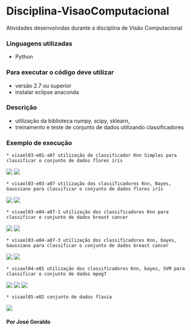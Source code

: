 # Disciplina-VisaoComputacional
Atividades desenvolvidas durante a disciplina de Visão Computacional

### Linguagens utilizadas 
* Python
### Para executar o código deve utilizar 
* versão 2.7 ou superior
* instalar eclipse anaconda

### Descrição
* utilização da biblioteca numpy, scipy, sklearn, 
* treinamento e teste de conjunto de dados utilizando classificadores

### Exemplo de execução
```
* visaol03-e01-a07 utilização de classificador Knn Simples para classificar o conjunto de dados flores irís
```
![](img%20visao/imgVisãol03_e01_a07_1.png)
![](img%20visao/imgVisãol03_e01_a07_2.png)

```
* visaol03-e03-a07 utilização dos classificadores Knn, Bayes, Gaussiano para classificar o conjunto de dados flores irís
```
![](img%20visao/imgVisãol03_e03_a07_1.png)
![](img%20visao/imgVisãol03_e03_a7_2.png)

```
* visaol03-e04-a07-1 utilização dos classificadores Knn para classificar o conjunto de dados breast cancer
```
![](img%20visao/imgVisãol03_e04_a07_1.png)
![](img%20visao/imgVisãol03_e04_a07_2.png)

```
* visaol03-e04-a07-3 utilização dos classificadores Knn, bayes, Gaussiano para classificar o conjunto de dados breast cancer
```
![](img%20visao/imgVisãol03_e04_a07_3_1.png)
![](img%20visao/imgVisãol03_e04_a07_3_2.png)

```
* visaol04-e01 utilização dos classificadores Knn, bayes, SVM para classificar o conjunto de dados mpeg7
```
![](img%20visao/imgVisãol04_e01_1.png)
![](img%20visao/imgVisãol04_e01_2.png)
![](img%20visao/imgVisãol04_e01_3.png)

```
* visaol05-e02 conjunto de dados flavia
```
![](img%20visao/imgVisãol05_e02_1.png)



#### Por José Geraldo

